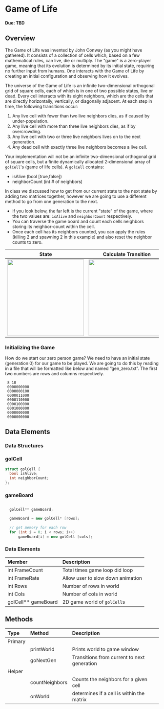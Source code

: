 # Game of Life 
#### Due: TBD

## Overview

The Game of Life was invented by John Conway (as you might have gathered).  It consists of a collection of cells which, based on a few mathematical rules, can live, die or multiply.  The "game" is a zero-player game, meaning that its evolution is determined by its initial state, requiring no further input from humans. One interacts with the Game of Life by creating an initial configuration and observing how it evolves.

The universe of the Game of Life is an infinite two-dimensional orthogonal grid of square cells, each of which is in one of two possible states, live or dead. Every cell interacts with its eight neighbors, which are the cells that are directly horizontally, vertically, or diagonally adjacent. At each step in time, the following transitions occur:

1. Any live cell with fewer than two live neighbors dies, as if caused by under-population.
2. Any live cell with more than three live neighbors dies, as if by overcrowding.
3. Any live cell with two or three live neighbors lives on to the next generation.
4. Any dead cell with exactly three live neighbors becomes a live cell.

Your implementation will not be an infinite two-dimensional orthogonal grid of square cells, but a finite dynamically allocated 2-dimensional array of `golCell`'s (game of life cells).  A `golCell` contains:

- isAlive (bool [true,false])
- neighborCount (int # of neighbors)

In class we discussed how to get from our current state to the next state by adding two matrices together, however we are going to use a different method to go from one generation to the next. 

- If you look below, the far left is the current "state" of the game, where the two values are: `isAlive` and `neighborCount` respectively. 
- You can traverse the game board and count each cells neighbors storing its neighbor-count within the cell. 
- Once each cell has its neighbors counted, you can apply the rules (killing 2 and spawning 2 in this example) and also reset the neighbor counts to zero.


|  State | Calculate Transition | Apply Transition | 
|:---------------------:|:---------------------:|:---------------------:|
| <img src="https://d3vv6lp55qjaqc.cloudfront.net/items/3q2C2c2d2H1n1W1L1426/Image%202018-10-02%20at%206.43.39%20PM.png" width="250"> | <img src="https://d3vv6lp55qjaqc.cloudfront.net/items/022V2T3i2p2V2p0v3a3u/Image%202018-10-02%20at%206.44.26%20PM.png" width="250"> | <img src="https://cl.ly/f106f3413fb2/Image%2525202018-10-02%252520at%2525206.55.48%252520PM.png" width="250"> |


### Initializing the Game

How do we start our zero person game? We need to have an initial state (generation 0) for our game to be played. We are going to do this by reading in a file that will be formatted like below and named “gen_zero.txt”. The first two numbers are rows and columns respectively.

```
 8 10
 0000000000
 0000000100
 0000011000
 0000110000
 0000100000
 0001000000
 0000000000
 0000000000
```


## Data Elements

### Data Structures

### golCell

```cpp
struct golCell {
  bool isAlive;
  int neighborCount;
};
```

### gameBoard

```cpp

  golCell** gameBoard;

  gameBoard = new golCell* [rows];
  
  // get memory for each row
  for (int i = 0; i < rows; i++)
      gameBoard[i] = new golCell [cols];

```



### Data Elements
|   Member         |     Description   |
|:---------------|:--------------------|
| int FrameCount  | Total times game loop did loop |
| int FrameRate   | Allow user to slow down animation |
| int Rows        | Number of rows in world |
| int Cols        |  Number of cols in world | 
| golCell** gameBoard  | 2D game world of `golCell`s |
  

## Methods

| Type |   Method         |     Description   |
|:-----|:----------|:--------------------|
| Primary |    |      |
| | printWorld  | Prints world to game window |
| | goNextGen        | Transitions from current to next generation |
| Helper |    |      |
| | countNeighbors   | Counts the neighbors for a given cell |
| | onWorld       | determines if a cell is within the matrix| 

